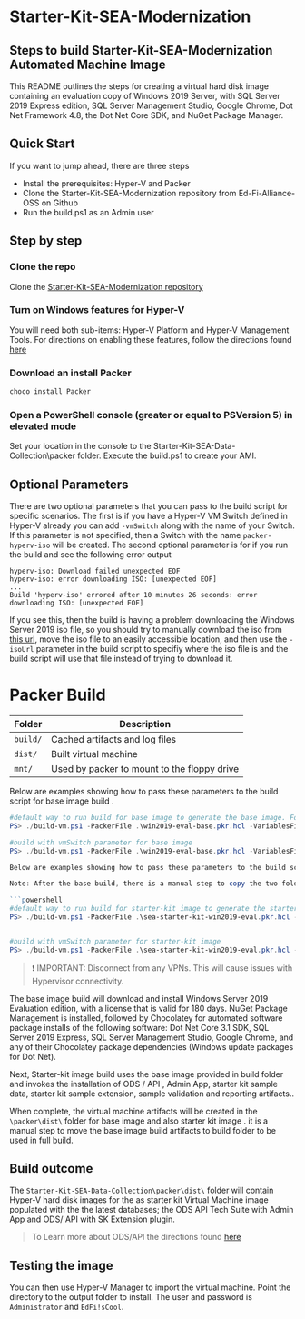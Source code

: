 # Starter-Kit-SEA-Modernization

## Steps to build Starter-Kit-SEA-Modernization Automated Machine Image

This README outlines the steps for creating a virtual hard disk image containing
an evaluation copy of Windows 2019 Server, with SQL Server 2019 Express edition,
SQL Server Management Studio, Google Chrome, Dot Net Framework 4.8, the Dot Net
Core SDK, and NuGet Package Manager.

## Quick Start

If you want to jump ahead, there are three steps

- Install the prerequisites: Hyper-V and Packer
- Clone the Starter-Kit-SEA-Modernization repository from Ed-Fi-Alliance-OSS on
  Github
- Run the build.ps1 as an Admin user

## Step by step

### Clone the repo

Clone the [Starter-Kit-SEA-Modernization repository](https://github.com/Ed-Fi-Alliance-OSS/Starter-Kit-SEA-Modernization/)

### Turn on Windows features for Hyper-V

  You will need both sub-items: Hyper-V Platform and Hyper-V Management Tools.
  For directions on enabling these features, follow the directions found
  [here](https://docs.microsoft.com/en-us/virtualization/hyper-v-on-windows/quick-start/enable-hyper-v#enable-the-hyper-v-role-through-settings)

### Download an install Packer

```powershell
choco install Packer
```

### Open a PowerShell console (greater or equal to PSVersion 5) in elevated mode

Set your location in the console to the Starter-Kit-SEA-Data-Collection\packer folder.
Execute the build.ps1 to create your AMI.

## Optional Parameters
There are two optional parameters that you can pass to the build script for
specific scenarios. The first is if you have a Hyper-V VM Switch defined in
Hyper-V already you can add `-vmSwitch` along with the name of your Switch.
If this parameter is not specified, then a Switch with the name
`packer-hyperv-iso` will be created. The second optional parameter is for if you
run the build and see the following error output

```
hyperv-iso: Download failed unexpected EOF
hyperv-iso: error downloading ISO: [unexpected EOF]
...
Build 'hyperv-iso' errored after 10 minutes 26 seconds: error downloading ISO: [unexpected EOF]
```

If you see this, then the build is having a problem downloading the Windows
Server 2019 iso file, so you should try to manually download the iso from [this
url](https://software-download.microsoft.com/download/pr/17763.737.190906-2324.rs5_release_svc_refresh_SERVER_EVAL_x64FRE_en-us_1.iso),
move the iso file to an easily accessible location, and then use the `-isoUrl`
parameter in the build script to specifiy where the iso file is and the build
script will use that file instead of trying to download it.


# Packer Build

| Folder | Description |
| -------- | -------- |
| `build/` | Cached artifacts and log files |
| `dist/` | Built virtual machine |
| `mnt/` | Used by packer to mount to the floppy drive |

Below are examples showing how to pass these parameters to the build script for base image build .

```powershell
#default way to run build for base image to generate the base image. Folders that are created during the build process are `./build` and `./dist`.
PS> ./build-vm.ps1 -PackerFile .\win2019-eval-base.pkr.hcl -VariablesFile .\base-variables.json

#build with vmSwitch parameter for base image
PS> ./build-vm.ps1 -PackerFile .\win2019-eval-base.pkr.hcl -VariablesFile .\base-variables.json -VMSwitch existingVMSwitchName

Below are examples showing how to pass these parameters to the build script for starter kit image build .

Note: After the base build, there is a manual step to copy the two folders from dist folder to build folder

```powershell
#default way to run build for starter-kit image to generate the starter-kit image. Folders that are created during the build process are `./build` and `./dist`.
PS> ./build-vm.ps1 -PackerFile .\sea-starter-kit-win2019-eval.pkr.hcl -VariablesFile .\starter-kit-variables.json


#build with vmSwitch parameter for starter-kit image
PS> ./build-vm.ps1 -PackerFile .\sea-starter-kit-win2019-eval.pkr.hcl -VariablesFile .\starter-kit-variables.json -VMSwitch existingVMSwitchName

```
> :exclamation: IMPORTANT: Disconnect from any VPNs. This will cause issues with Hypervisor
> connectivity.

The base image build will download and install Windows Server 2019 Evaluation edition, with
a license that is valid for 180 days. NuGet Package Management is installed,
followed by Chocolatey for automated software package installs of the following
software: Dot Net Core 3.1 SDK, SQL Server 2019 Express,
SQL Server Management Studio, Google Chrome, and any of their Chocolatey package
dependencies (Windows update packages for Dot Net).

Next, Starter-kit image build uses the base image provided in build folder and invokes the installation of ODS / API , Admin App, starter kit sample data, starter kit sample extension, sample validation and reporting artifacts..

When complete, the virtual machine artifacts will be created in the `\packer\dist\` folder for  base image and also starter kit image .
it is a manual step to move the base image build artifacts to build folder to be used in full build.

## Build outcome

The `Starter-Kit-SEA-Data-Collection\packer\dist\` folder will contain Hyper-V hard disk images for the
as starter kit   Virtual Machine image populated with the the latest databases; the ODS API Tech Suite with Admin App and ODS/ API with SK Extension plugin.

> To Learn more about ODS/API the directions found [here](https://techdocs.ed-fi.org/display/ODSAPIS3V520/Getting+Started)

## Testing the image

You can then use Hyper-V Manager to import the virtual machine. Point the
directory to the output folder to install. The user and password is `Administrator` and `EdFi!sCool`.
